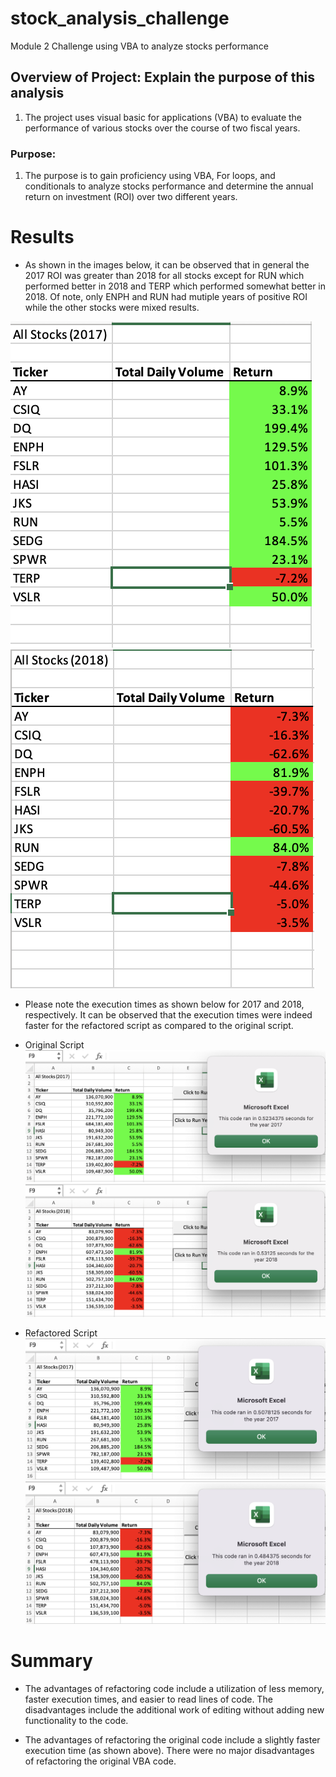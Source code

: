 # stock_analysis_challenge
Module 2 Challenge using VBA to analyze stocks performance

## Overview of Project: Explain the purpose of this analysis

1. The project uses visual basic for applications (VBA) to evaluate the performance of various stocks over the course of two fiscal years. 

### Purpose:

1. The purpose is to gain proficiency using VBA, For loops, and conditionals to analyze stocks performance and determine the annual return on investment (ROI) over two different years.

# Results

* As shown in the images below, it can be observed that in general the 2017 ROI was greater than 2018 for all stocks except for RUN which performed better in 2018 and TERP which performed somewhat better in 2018.  Of note, only ENPH and RUN had mutiple years of positive ROI while the other stocks were mixed results.   

![2017 ROI Results](Resources/2017_roi.png)
![2018 ROI Results](Resources/2018_roi.png)

* Please note the execution times as shown below for 2017 and 2018, respectively. It can be observed that the execution times were indeed faster for the refactored script as compared to the original script. 

* Original Script
![2017 Excel Time Original Results](Resources/VBA_original_2017.png)
![2018 Excel Time Original Results](Resources/VBA_original_2018.png)

* Refactored Script
![2017 Excel Time Refactored Results](Resources/VBA_Challenge_2017_refactored.png)
![2018 Excel Time Refactored Results](Resources/VBA_Challenge_2018_refactored.png)

# Summary

* The advantages of refactoring code include a utilization of less memory, faster execution times, and easier to read lines of code.  The disadvantages include the additional work of editing without adding new functionality to the code. 

* The advantages of refactoring the original code include a slightly faster execution time (as shown above). There were no major disadvantages of refactoring the original VBA code. 

